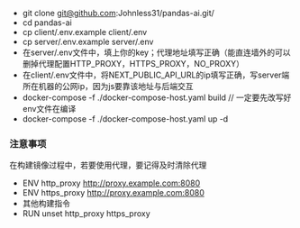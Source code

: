 - git clone git@github.com:Johnless31/pandas-ai.git/
- cd pandas-ai
- cp client/.env.example client/.env
- cp server/.env.example server/.env
- 在server/.env文件中，填上你的key；代理地址填写正确（能直连墙外的可以删掉代理配置HTTP_PROXY，HTTPS_PROXY，NO_PROXY）
- 在client/.env文件中，将NEXT_PUBLIC_API_URL的ip填写正确，写server端所在机器的公网ip，因为js要靠该地址与后端交互
- docker-compose -f ./docker-compose-host.yaml build // 一定要先改写好env文件在编译
- docker-compose -f ./docker-compose-host.yaml up -d

### 注意事项
在构建镜像过程中，若要使用代理，要记得及时清除代理
- ENV http_proxy http://proxy.example.com:8080
- ENV https_proxy http://proxy.example.com:8080
- 其他构建指令
- RUN unset http_proxy https_proxy
